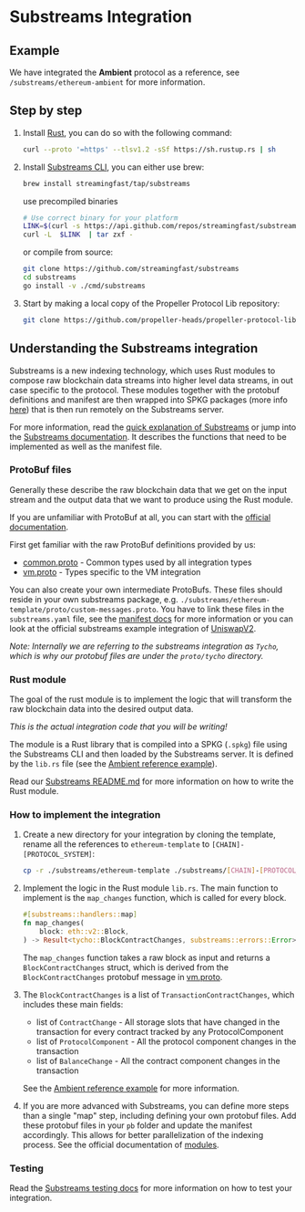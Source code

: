 # Substreams Integration

## Example

We have integrated the **Ambient** protocol as a reference, see `/substreams/ethereum-ambient` for more information.

## Step by step

1. Install [Rust](https://www.rust-lang.org/tools/install), you can do so with the following command:

    ```bash
    curl --proto '=https' --tlsv1.2 -sSf https://sh.rustup.rs | sh
    ```

1. Install [Substreams CLI](https://substreams.streamingfast.io/getting-started/installing-the-cli), you can either use brew:

    ```bash
    brew install streamingfast/tap/substreams
    ```
    use precompiled binaries
    ```bash
    # Use correct binary for your platform
    LINK=$(curl -s https://api.github.com/repos/streamingfast/substreams/releases/latest | awk '/download.url.*linux/ {print $2}' | sed 's/"//g')
    curl -L  $LINK  | tar zxf -
    ```
    or compile from source:
    ```bash
    git clone https://github.com/streamingfast/substreams
    cd substreams
    go install -v ./cmd/substreams
    ```

1. Start by making a local copy of the Propeller Protocol Lib repository:
    ```bash
    git clone https://github.com/propeller-heads/propeller-protocol-lib
    ```

## Understanding the Substreams integration

Substreams is a new indexing technology, which uses Rust modules to compose raw blockchain data streams into higher level data streams, in out case specific to the protocol. These modules together with the protobuf definitions and manifest are then wrapped into SPKG packages (more info [here](https://substreams.streamingfast.io/quick-access/glossary#spkg-.spkg)) that is then run remotely on the Substreams server.

For more information, read the [quick explanation of Substreams](https://thegraph.com/docs/en/substreams/) or jump into the [Substreams documentation](https://substreams.streamingfast.io/). It describes the functions that need to be implemented as well as the manifest file.

### ProtoBuf files

Generally these describe the raw blockchain data that we get on the input stream and the output data that we want to produce using the Rust module.

If you are unfamiliar with ProtoBuf at all, you can start with the [official documentation](https://protobuf.dev/overview/).

First get familiar with the raw ProtoBuf definitions provided by us:
- [common.proto](../../../proto/tycho/evm/v1/common.proto) - Common types used by all integration types
- [vm.proto](../../../proto/tycho/evm/v1/vm.proto) - Types specific to the VM integration

You can also create your own intermediate ProtoBufs. These files should reside in your own substreams package, e.g. `./substreams/ethereum-template/proto/custom-messages.proto`. You have to link these files in the `substreams.yaml` file, see the [manifest docs](https://substreams.streamingfast.io/developers-guide/creating-your-manifest) for more information or you can look at the official substreams example integration of [UniswapV2](https://github.com/messari/substreams/blob/master/uniswap-v2/substreams.yaml#L20-L22).

*Note: Internally we are referring to the substreams integration as `Tycho`, which is why our protobuf files are under the `proto/tycho` directory.*

### Rust module

The goal of the rust module is to implement the logic that will transform the raw blockchain data into the desired output data. 

*This is the actual integration code that you will be writing!*

The module is a Rust library that is compiled into a SPKG (`.spkg`) file using the Substreams CLI and then loaded by the Substreams server. It is defined by the `lib.rs` file (see the [Ambient reference example](../../../substreams/ethereum-ambient/src/lib.rs)).

Read our [Substreams README.md](../../../substreams/README.md) for more information on how to write the Rust module.

### How to implement the integration

1. Create a new directory for your integration by cloning the template, rename all the references to `ethereum-template` to `[CHAIN]-[PROTOCOL_SYSTEM]`:

    ```bash
    cp -r ./substreams/ethereum-template ./substreams/[CHAIN]-[PROTOCOL_SYSTEM]
    ```
1. Implement the logic in the Rust module `lib.rs`. The main function to implement is the `map_changes` function, which is called for every block. 
    
    ```rust
    #[substreams::handlers::map]
    fn map_changes(
        block: eth::v2::Block,
    ) -> Result<tycho::BlockContractChanges, substreams::errors::Error> {}
    ```
    The `map_changes` function takes a raw block as input and returns a `BlockContractChanges` struct, which is derived from the `BlockContractChanges` protobuf message in [vm.proto](../../../proto/tycho/evm/v1/vm.proto). 


1. The `BlockContractChanges` is a list of `TransactionContractChanges`, which includes these main fields:
    - list of `ContractChange` - All storage slots that have changed in the transaction for every contract tracked by any ProtocolComponent
    - list of `ProtocolComponent` - All the protocol component changes in the transaction
    - list of `BalanceChange` - All the contract component changes in the transaction

    See the [Ambient reference example](../../../substreams/ethereum-ambient/src/lib.rs) for more information.

1. If you are more advanced with Substreams, you can define more steps than a single "map" step, including defining your own protobuf files. Add these protobuf files in your `pb` folder and update the manifest accordingly. This allows for better parallelization of the indexing process. See the official documentation of [modules](https://substreams.streamingfast.io/concepts-and-fundamentals/modules#modules-basics-overview).

### Testing

Read the [Substreams testing docs](../../../substreams/README.md#testing-your-implementation) for more information on how to test your integration.
